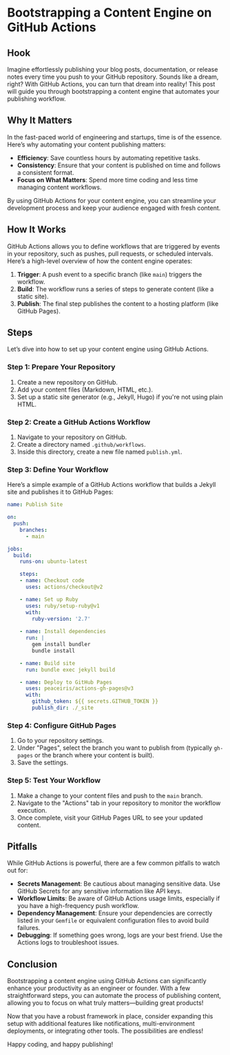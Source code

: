# Bootstrapping a Content Engine on GitHub Actions

## Hook

Imagine effortlessly publishing your blog posts, documentation, or release notes every time you push to your GitHub repository. Sounds like a dream, right? With GitHub Actions, you can turn that dream into reality! This post will guide you through bootstrapping a content engine that automates your publishing workflow.

## Why It Matters

In the fast-paced world of engineering and startups, time is of the essence. Here’s why automating your content publishing matters:

- **Efficiency**: Save countless hours by automating repetitive tasks.
- **Consistency**: Ensure that your content is published on time and follows a consistent format.
- **Focus on What Matters**: Spend more time coding and less time managing content workflows.

By using GitHub Actions for your content engine, you can streamline your development process and keep your audience engaged with fresh content.

## How It Works

GitHub Actions allows you to define workflows that are triggered by events in your repository, such as pushes, pull requests, or scheduled intervals. Here’s a high-level overview of how the content engine operates:

1. **Trigger**: A push event to a specific branch (like `main`) triggers the workflow.
2. **Build**: The workflow runs a series of steps to generate content (like a static site).
3. **Publish**: The final step publishes the content to a hosting platform (like GitHub Pages).

## Steps

Let’s dive into how to set up your content engine using GitHub Actions.

### Step 1: Prepare Your Repository

1. Create a new repository on GitHub.
2. Add your content files (Markdown, HTML, etc.).
3. Set up a static site generator (e.g., Jekyll, Hugo) if you're not using plain HTML.

### Step 2: Create a GitHub Actions Workflow

1. Navigate to your repository on GitHub.
2. Create a directory named `.github/workflows`.
3. Inside this directory, create a new file named `publish.yml`.

### Step 3: Define Your Workflow

Here’s a simple example of a GitHub Actions workflow that builds a Jekyll site and publishes it to GitHub Pages:

```yaml
name: Publish Site

on:
  push:
    branches:
      - main

jobs:
  build:
    runs-on: ubuntu-latest

    steps:
    - name: Checkout code
      uses: actions/checkout@v2

    - name: Set up Ruby
      uses: ruby/setup-ruby@v1
      with:
        ruby-version: '2.7'
    
    - name: Install dependencies
      run: |
        gem install bundler
        bundle install

    - name: Build site
      run: bundle exec jekyll build

    - name: Deploy to GitHub Pages
      uses: peaceiris/actions-gh-pages@v3
      with:
        github_token: ${{ secrets.GITHUB_TOKEN }}
        publish_dir: ./_site
```

### Step 4: Configure GitHub Pages

1. Go to your repository settings.
2. Under "Pages", select the branch you want to publish from (typically `gh-pages` or the branch where your content is built).
3. Save the settings.

### Step 5: Test Your Workflow

1. Make a change to your content files and push to the `main` branch.
2. Navigate to the "Actions" tab in your repository to monitor the workflow execution.
3. Once complete, visit your GitHub Pages URL to see your updated content.

## Pitfalls

While GitHub Actions is powerful, there are a few common pitfalls to watch out for:

- **Secrets Management**: Be cautious about managing sensitive data. Use GitHub Secrets for any sensitive information like API keys.
- **Workflow Limits**: Be aware of GitHub Actions usage limits, especially if you have a high-frequency push workflow.
- **Dependency Management**: Ensure your dependencies are correctly listed in your `Gemfile` or equivalent configuration files to avoid build failures.
- **Debugging**: If something goes wrong, logs are your best friend. Use the Actions logs to troubleshoot issues.

## Conclusion

Bootstrapping a content engine using GitHub Actions can significantly enhance your productivity as an engineer or founder. With a few straightforward steps, you can automate the process of publishing content, allowing you to focus on what truly matters—building great products!

Now that you have a robust framework in place, consider expanding this setup with additional features like notifications, multi-environment deployments, or integrating other tools. The possibilities are endless!

Happy coding, and happy publishing!